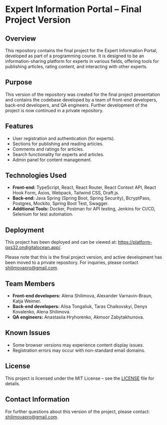 # Expert Information Portal – Final Project Version

## Overview
This repository contains the final project for the Expert Information Portal, developed as part of a programming course. It is designed to be an information-sharing platform for experts in various fields, offering tools for publishing articles, rating content, and interacting with other experts.

## Purpose
This version of the repository was created for the final project presentation and contains the codebase developed by a team of front-end developers, back-end developers, and QA engineers. Further development of the project is now continued in a private repository.

## Features
- User registration and authentication (for experts).
- Sections for publishing and reading articles.
- Comments and ratings for articles.
- Search functionality for experts and articles.
- Admin panel for content management.

## Technologies Used
- **Front-end:** TypeScript, React, React Router, React Context API, React Hook Form, Axios, Webpack, Tailwind CSS, Draft.js.
- **Back-end:** Java Spring (Spring Boot, Spring Security), BcryptPass, Postgres, Mockito, Spring Boot Test, Swagger.
- **Additional Tools:** Docker, Postman for API testing, Jenkins for CI/CD, Selenium for test automation.

## Deployment
This project has been deployed and can be viewed at: https://platform-qxs32.ondigitalocean.app/.

Please note that this is the final project version, and active development has been moved to a private repository. For inquiries, please contact shilimovapro@gmail.com.

## Team Members
- **Front-end developers:** Alena Shilimova, Alexander Varnavin-Braun, Katja Weimer.
- **Back-end developers:** Alisa Tongaliuk, Taras Chaikovskyi, Denys Kovalenko, Alena Shilimova.
- **QA engineers:** Anastasiia Hryhorenko, Akmoor Zabytakhunova.

## Known Issues
- Some browser versions may experience content display issues.
- Registration errors may occur with non-standard email domains.

## License
This project is licensed under the MIT License – see the [LICENSE](./LICENSE.md) file for details.

## Contact Information
For further questions about this version of the project, please contact: shilimovapro@gmail.com.
